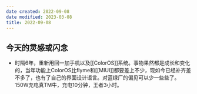 ```yaml
---
date created: 2022-09-08
date modified: 2023-03-08
title: 2022-09-08
---
```


## 今天的灵感或闪念

- 时隔6年，重新用回一加手机以及[[ColorOS]]系统。事物果然都是成长和变化的，当年功能上ColorOS比flyme和[[MIUI]]都要差上不少，现如今已经补齐差不多了，也有了自己的界面设计语言。对蓝绿厂的偏见可以少一些些了。150W充电真TM牛，充电10分钟，王者3小时。
